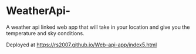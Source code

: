 # WeatherApi-
A weather api linked web app that will take in your location and give you the temperature and sky conditions.



Deployed at https://rs2007.github.io/Web-api-app/index5.html
